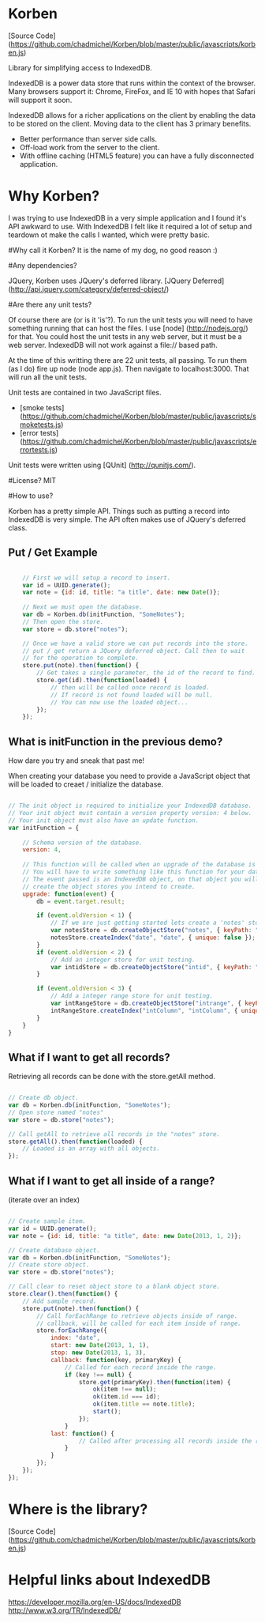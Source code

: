 Korben
======
[Source Code] (https://github.com/chadmichel/Korben/blob/master/public/javascripts/korben.js)
 
Library for simplifying access to IndexedDB.

IndexedDB is a power data store that runs within the context of the browser. Many browsers support it: Chrome, FireFox, and IE 10 with hopes that Safari will support it soon. 

IndexedDB allows for a richer applications on the client by enabling the data to be stored on the client. Moving data to the client has 3 primary benefits.
* Better performance than server side calls.
* Off-load work from the server to the client.
* With offline caching (HTML5 feature) you can have a fully disconnected application.

# Why Korben? 
I was trying to use IndexedDB in a very simple application and I found it's API awkward to use. With IndexedDB I felt like it required a lot of setup and teardown ot make the calls I wanted, which were pretty basic.

#Why call it Korben? 
It is the name of my dog, no good reason :)

#Any dependencies?

JQuery, Korben uses JQuery's deferred library. [JQuery Deferred] (http://api.jquery.com/category/deferred-object/)

#Are there any unit tests?

Of course there are (or is it 'is'?). To run the unit tests you will need to have something running that can host the files. I use [node] (http://nodejs.org/) for that. You could host the unit tests in any web server, but it must be a web server. IndexedDB will not work against a file:// based path.

At the time of this writting there are 22 unit tests, all passing. To run them (as I do) fire up node (node app.js). Then navigate to localhost:3000. That will run all the unit tests. 

Unit tests are contained in two JavaScript files. 
* [smoke tests] (https://github.com/chadmichel/Korben/blob/master/public/javascripts/smoketests.js)
* [error tests] (https://github.com/chadmichel/Korben/blob/master/public/javascripts/errortests.js)

Unit tests were written using [QUnit] (http://qunitjs.com/).

#License?
MIT

#How to use?

Korben has a pretty simple API. Things such as putting a record into IndexedDB is very simple. The API often makes use of JQuery's deferred class.

## Put / Get Example

```javascript

	// First we will setup a record to insert.
	var id = UUID.generate();
	var note = {id: id, title: "a title", date: new Date()};
	
	// Next we must open the database.
	var db = Korben.db(initFunction, "SomeNotes");
	// Then open the store.
	var store = db.store("notes");

	// Once we have a valid store we can put records into the store.
	// put / get return a JQuery deferred object. Call then to wait
	// for the operation to complete.
	store.put(note).then(function() {
		// Get takes a single parameter, the id of the record to find.
		store.get(id).then(function(loaded) {
			// then will be called once record is loaded.
			// If record is not found loaded will be null.
			// You can now use the loaded object...			
		});
	});


```

## What is initFunction in the previous demo? 
How dare you try and sneak that past me!

When creating your database you need to provide a JavaScript object that will be loaded to creaet / initialize the database.

```javascript

// The init object is required to initialize your IndexedDB database.
// Your init object must contain a version property version: 4 below.
// Your init object must also have an update function.
var initFunction = {			
	
	// Schema version of the database.
	version: 4,
	
	// This function will be called when an upgrade of the database is required.
	// You will have to write something like this function for your database.
	// The event passed is an IndexedDB object, on that object you will have to
	// create the object stores you intend to create.
	upgrade: function(event) {
		db = event.target.result;

		if (event.oldVersion < 1) {
			// If we are just getting started lets create a 'notes' store for unit testing.
			var notesStore = db.createObjectStore("notes", { keyPath: "id" });
			notesStore.createIndex("date", "date", { unique: false });
		}	   
		if (event.oldVersion < 2) {
			// Add an integer store for unit testing.
			var intidStore = db.createObjectStore("intid", { keyPath: "id" });			
		}	   

		if (event.oldVersion < 3) {
			// Add a integer range store for unit testing.
			var intRangeStore = db.createObjectStore("intrange", { keyPath: "id" });
			intRangeStore.createIndex("intColumn", "intColumn", { unique: false });
		}	   
	}
}

```

## What if I want to get all records?

Retrieving all records can be done with the store.getAll method.

```javascript

// Create db object.
var db = Korben.db(initFunction, "SomeNotes");
// Open store named "notes"
var store = db.store("notes");

// Call getAll to retrieve all records in the "notes" store.
store.getAll().then(function(loaded) {
	// Loaded is an array with all objects.
});

```

## What if I want to get all inside of a range? 
(iterate over an index)

```javascript

// Create sample item.
var id = UUID.generate();
var note = {id: id, title: "a title", date: new Date(2013, 1, 2)};

// Create database object.
var db = Korben.db(initFunction, "SomeNotes");
// Create store object.
var store = db.store("notes");

// Call clear to reset object store to a blank object store.
store.clear().then(function() {
	// Add sample record.
	store.put(note).then(function() {
		// Call forEachRange to retrieve objects inside of range.
		// callback, will be called for each item inside of range.
		store.forEachRange({
			index: "date", 
			start: new Date(2013, 1, 1), 
			stop: new Date(2013, 1, 3), 
			callback: function(key, primaryKey) {
				// Called for each record inside the range.
				if (key !== null) {
					store.get(primaryKey).then(function(item) {
						ok(item !== null);
						ok(item.id === id);
						ok(item.title == note.title);
						start();
					});
				}
			last: function() {
					// Called after processing all records inside the range.
				}
			}				
		});
	});
});

```	

# Where is the library?

[Source Code] (https://github.com/chadmichel/Korben/blob/master/public/javascripts/korben.js)

# Helpful links about IndexedDB

https://developer.mozilla.org/en-US/docs/IndexedDB
http://www.w3.org/TR/IndexedDB/

